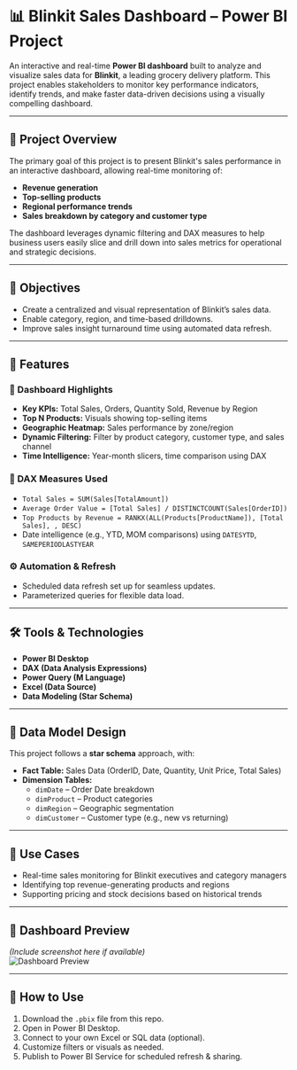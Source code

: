 # 📊 Blinkit Sales Dashboard – Power BI Project

An interactive and real-time **Power BI dashboard** built to analyze and visualize sales data for **Blinkit**, a leading grocery delivery platform. This project enables stakeholders to monitor key performance indicators, identify trends, and make faster data-driven decisions using a visually compelling dashboard.

---

## 🧾 Project Overview

The primary goal of this project is to present Blinkit's sales performance in an interactive dashboard, allowing real-time monitoring of:

- **Revenue generation**
- **Top-selling products**
- **Regional performance trends**
- **Sales breakdown by category and customer type**

The dashboard leverages dynamic filtering and DAX measures to help business users easily slice and drill down into sales metrics for operational and strategic decisions.

---

## 🎯 Objectives

- Create a centralized and visual representation of Blinkit’s sales data.
- Enable category, region, and time-based drilldowns.
- Improve sales insight turnaround time using automated data refresh.

---

## 📁 Features

### 🔹 Dashboard Highlights

- **Key KPIs:** Total Sales, Orders, Quantity Sold, Revenue by Region
- **Top N Products:** Visuals showing top-selling items
- **Geographic Heatmap:** Sales performance by zone/region
- **Dynamic Filtering:** Filter by product category, customer type, and sales channel
- **Time Intelligence:** Year-month slicers, time comparison using DAX

### 🧠 DAX Measures Used

- `Total Sales = SUM(Sales[TotalAmount])`
- `Average Order Value = [Total Sales] / DISTINCTCOUNT(Sales[OrderID])`
- `Top Products by Revenue = RANKX(ALL(Products[ProductName]), [Total Sales], , DESC)`
- Date intelligence (e.g., YTD, MOM comparisons) using `DATESYTD`, `SAMEPERIODLASTYEAR`

### ⚙️ Automation & Refresh

- Scheduled data refresh set up for seamless updates.
- Parameterized queries for flexible data load.

---

## 🛠️ Tools & Technologies

- **Power BI Desktop**
- **DAX (Data Analysis Expressions)**
- **Power Query (M Language)**
- **Excel (Data Source)**
- **Data Modeling (Star Schema)**

---

## 🧩 Data Model Design

This project follows a **star schema** approach, with:

- **Fact Table:** Sales Data (OrderID, Date, Quantity, Unit Price, Total Sales)
- **Dimension Tables:** 
  - `dimDate` – Order Date breakdown
  - `dimProduct` – Product categories
  - `dimRegion` – Geographic segmentation
  - `dimCustomer` – Customer type (e.g., new vs returning)

---

## 📌 Use Cases

- Real-time sales monitoring for Blinkit executives and category managers
- Identifying top revenue-generating products and regions
- Supporting pricing and stock decisions based on historical trends

---

## 📸 Dashboard Preview

*(Include screenshot here if available)*  
![Dashboard Preview](./dashboard-preview.png)

---

## 🔗 How to Use

1. Download the `.pbix` file from this repo.
2. Open in Power BI Desktop.
3. Connect to your own Excel or SQL data (optional).
4. Customize filters or visuals as needed.
5. Publish to Power BI Service for scheduled refresh & sharing.
